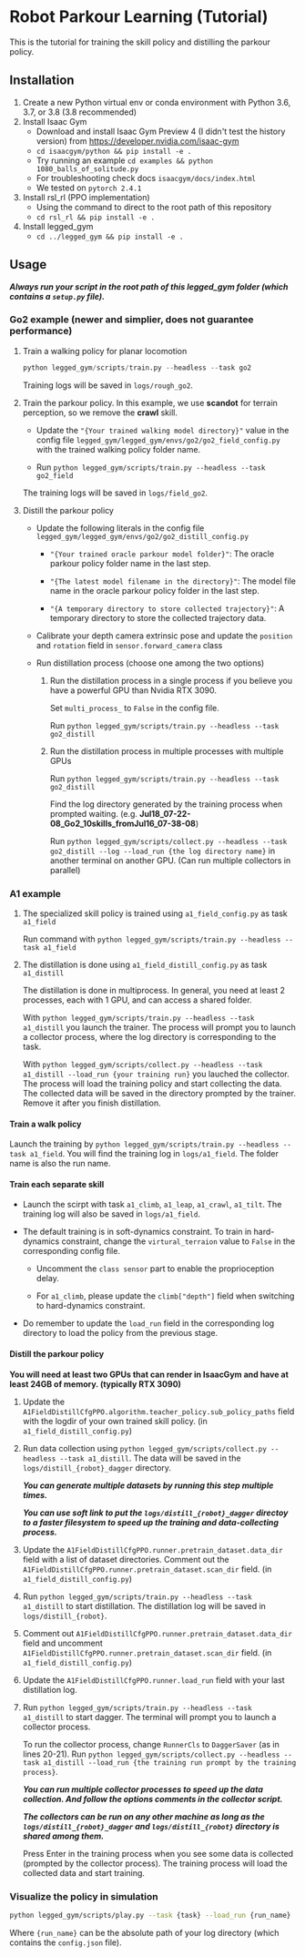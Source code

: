 # Robot Parkour Learning (Tutorial) #
This is the tutorial for training the skill policy and distilling the parkour policy.

## Installation ##
1. Create a new Python virtual env or conda environment with Python 3.6, 3.7, or 3.8 (3.8 recommended)
2. Install Isaac Gym
   - Download and install Isaac Gym Preview 4 (I didn't test the history version) from https://developer.nvidia.com/isaac-gym
   - `cd isaacgym/python && pip install -e .`
   - Try running an example `cd examples && python 1080_balls_of_solitude.py`
   - For troubleshooting check docs `isaacgym/docs/index.html`
   - We tested on `pytorch 2.4.1`
3. Install rsl_rl (PPO implementation)
   - Using the command to direct to the root path of this repository
   - `cd rsl_rl && pip install -e .` 
4. Install legged_gym
   - `cd ../legged_gym && pip install -e .`

## Usage ##
***Always run your script in the root path of this legged_gym folder (which contains a `setup.py` file).***

### Go2 example (newer and simplier, does not guarantee performance) ###

1. Train a walking policy for planar locomotion
    ```python
    python legged_gym/scripts/train.py --headless --task go2
    ```
    Training logs will be saved in `logs/rough_go2`.

2. Train the parkour policy. In this example, we use **scandot** for terrain perception, so we remove the **crawl** skill.

    - Update the `"{Your trained walking model directory}"` value in the config file `legged_gym/legged_gym/envs/go2/go2_field_config.py` with the trained walking policy folder name.

    - Run ```python legged_gym/scripts/train.py --headless --task go2_field```

    The training logs will be saved in `logs/field_go2`.

3. Distill the parkour policy

    - Update the following literals in the config file `legged_gym/legged_gym/envs/go2/go2_distill_config.py`
        
        - `"{Your trained oracle parkour model folder}"`: The oracle parkour policy folder name in the last step.

        - `"{The latest model filename in the directory}"`: The model file name in the oracle parkour policy folder in the last step.

        - `"{A temporary directory to store collected trajectory}"`: A temporary directory to store the collected trajectory data.

    - Calibrate your depth camera extrinsic pose and update the `position` and `rotation` field in `sensor.forward_camera` class

    - Run distillation process (choose one among the two options)

        1. Run the distillation process in a single process if you believe you have a powerful GPU than Nvidia RTX 3090.

            Set `multi_process_` to `False` in the config file.

            Run ```python legged_gym/scripts/train.py --headless --task go2_distill```

        2. Run the distillation process in multiple processes with multiple GPUs

            Run ```python legged_gym/scripts/train.py --headless --task go2_distill```

            Find the log directory generated by the training process when prompted waiting. (e.g. **Jul18_07-22-08_Go2_10skills_fromJul16_07-38-08**)

            Run ```python legged_gym/scripts/collect.py --headless --task go2_distill --log --load_run {the log directory name}``` in another terminal on another GPU. (Can run multiple collectors in parallel)


### A1 example ###

1. The specialized skill policy is trained using `a1_field_config.py` as task `a1_field`

    Run command with `python legged_gym/scripts/train.py --headless --task a1_field`
    
2. The distillation is done using `a1_field_distill_config.py` as task `a1_distill`

    The distillation is done in multiprocess. In general, you need at least 2 processes, each with 1 GPU, and can access a shared folder.

    With `python legged_gym/scripts/train.py --headless --task a1_distill` you launch the trainer. The process will prompt you to launch a collector process, where the log directory is corresponding to the task.

    With `python legged_gym/scripts/collect.py --headless --task a1_distill --load_run {your training run}` you lauched the collector. The process will load the training policy and start collecting the data. The collected data will be saved in the directory prompted by the trainer. Remove it after you finish distillation.

#### Train a walk policy ####

Launch the training by `python legged_gym/scripts/train.py --headless --task a1_field`. You will find the training log in `logs/a1_field`. The folder name is also the run name.

#### Train each separate skill ####

- Launch the scirpt with task `a1_climb`, `a1_leap`, `a1_crawl`, `a1_tilt`. The training log will also be saved in `logs/a1_field`.

- The default training is in soft-dynamics constraint. To train in hard-dynamics constraint, change the `virtural_terraion` value to `False` in the corresponding config file.

    - Uncomment the `class sensor` part to enable the proprioception delay.

    - For `a1_climb`, please update the `climb["depth"]` field when switching to hard-dynamics constraint.

- Do remember to update the `load_run` field in the corresponding log directory to load the policy from the previous stage.

#### Distill the parkour policy ####

**You will need at least two GPUs that can render in IsaacGym and have at least 24GB of memory. (typically RTX 3090)**

1. Update the `A1FieldDistillCfgPPO.algorithm.teacher_policy.sub_policy_paths` field with the logdir of your own trained skill policy. (in `a1_field_distill_config.py`)

2. Run data collection using `python legged_gym/scripts/collect.py --headless --task a1_distill`. The data will be saved in the `logs/distill_{robot}_dagger` directory.

    ***You can generate multiple datasets by running this step multiple times.***

    ***You can use soft link to put the `logs/distill_{robot}_dagger` directoy to a faster filesystem to speed up the training and data-collecting process.***

3. Update the `A1FieldDistillCfgPPO.runner.pretrain_dataset.data_dir` field with a list of dataset directories. Comment out the `A1FieldDistillCfgPPO.runner.pretrain_dataset.scan_dir` field. (in `a1_field_distill_config.py`)

4. Run `python legged_gym/scripts/train.py --headless --task a1_distill` to start distillation. The distillation log will be saved in `logs/distill_{robot}`.

5. Comment out `A1FieldDistillCfgPPO.runner.pretrain_dataset.data_dir` field and uncomment `A1FieldDistillCfgPPO.runner.pretrain_dataset.scan_dir` field. (in `a1_field_distill_config.py`)

6. Update the `A1FieldDistillCfgPPO.runner.load_run` field with your last distillation log.

7. Run `python legged_gym/scripts/train.py --headless --task a1_distill` to start dagger. The terminal will prompt you to launch a collector process.

    To run the collector process, change `RunnerCls` to `DaggerSaver` (as in lines 20-21). Run `python legged_gym/scripts/collect.py --headless --task a1_distill --load_run {the training run prompt by the training process}`.

    ***You can run multiple collector processes to speed up the data collection. And follow the options comments in the collector script.***

    ***The collectors can be run on any other machine as long as the `logs/distill_{robot}_dagger` and `logs/distill_{robot}` directory is shared among them.***

    Press Enter in the training process when you see some data is collected (prompted by the collector process). The training process will load the collected data and start training.

### Visualize the policy in simulation ###

```bash
python legged_gym/scripts/play.py --task {task} --load_run {run_name}
```

Where `{run_name}` can be the absolute path of your log directory (which contains the `config.json` file).
